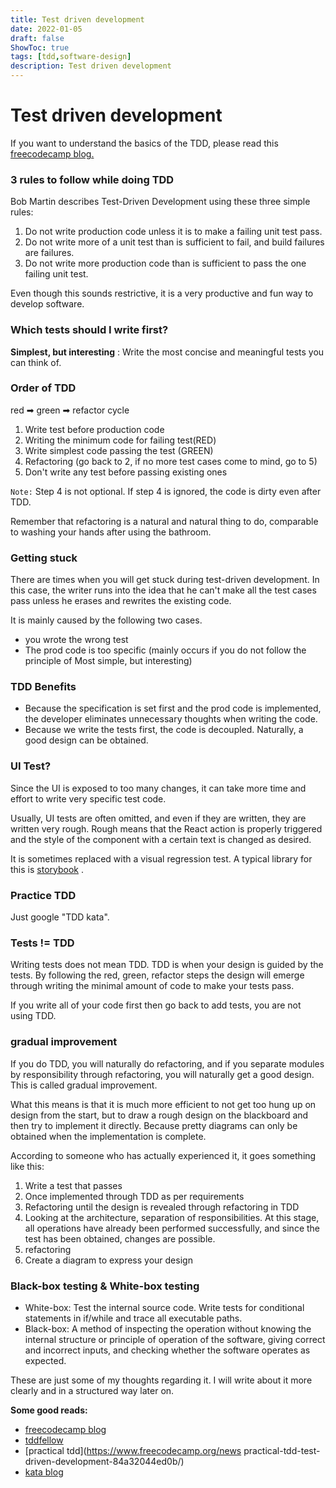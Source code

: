 ```yaml
---
title: Test driven development
date: 2022-01-05
draft: false
ShowToc: true
tags: [tdd,software-design]
description: Test driven development
---
```

# Test driven development

If you want to understand the basics of the TDD, please read this [freecodecamp blog.](https://www.freecodecamp.org/news/test-driven-development-what-it-is-and-what-it-is-not-41fa6bca02a2/)

### 3 rules to follow while doing TDD
Bob Martin describes Test-Driven Development using these three simple rules:



1.  Do not write production code unless it is to make a failing unit test pass.
2.  Do not write more of a unit test than is sufficient to fail, and build failures are failures.
3.  Do not write more production code than is sufficient to pass the one failing unit test.

Even though this sounds restrictive, it is a very productive and fun way to develop software.
### Which tests should I write first?

**Simplest, but interesting** : Write the most concise and meaningful tests you can think of.

### Order of TDD

red ➡ green ➡ refactor cycle

1.  Write test before production code
2.  Writing the minimum code for failing test(RED)
3.  Write simplest code passing the test (GREEN)
4.  Refactoring (go back to 2, if no more test cases come to mind, go to 5)
5.  Don't write any test before passing existing ones
    

`Note:` Step 4 is not optional. If step 4 is ignored, the code is dirty even after TDD.

Remember that refactoring is a natural and natural thing to do, comparable to washing your hands after using the bathroom.

### Getting stuck

There are times when you will get stuck during test-driven development. In this case, the writer runs into the idea that he can't make all the test cases pass unless he erases and rewrites the existing code.

It is mainly caused by the following two cases.

- you wrote the wrong test
- The prod code is too specific (mainly occurs if you do not follow the principle of Most simple, but interesting)
    

### TDD Benefits

- Because the specification is set first and the prod code is implemented, the developer eliminates unnecessary thoughts when writing the code.
- Because we write the tests first, the code is decoupled. Naturally, a good design can be obtained.
    

### UI Test?

Since the UI is exposed to too many changes, it can take more time and effort to write very specific test code.

Usually, UI tests are often omitted, and even if they are written, they are written very rough. Rough means that the React action is properly triggered and the style of the component with a certain text is changed as desired.

It is sometimes replaced with a visual regression test. A typical library for this is [storybook](https://storybook.js.org/docs/guides/guide-react/) .

### Practice TDD

Just google "TDD kata". 

### Tests != TDD
Writing tests does not mean TDD. TDD is when your design is guided by the tests. By following the red, green, refactor steps the design will emerge through writing the minimal amount of code to make your tests pass.

If you write all of your code first then go back to add tests, you are not using TDD.


### gradual improvement

If you do TDD, you will naturally do refactoring, and if you separate modules by responsibility through refactoring, you will naturally get a good design. This is called gradual improvement.

What this means is that it is much more efficient to not get too hung up on design from the start, but to draw a rough design on the blackboard and then try to implement it directly. Because pretty diagrams can only be obtained when the implementation is complete.

According to someone who has actually experienced it, it goes something like this:

1.  Write a test that passes  
2.  Once implemented through TDD as per requirements
3.  Refactoring until the design is revealed through refactoring in TDD
4.  Looking at the architecture, separation of responsibilities. At this stage, all operations have already been performed successfully, and since the test has been obtained, changes are possible.
5.  refactoring
6.  Create a diagram to express your design
    

### Black-box testing & White-box testing

- White-box: Test the internal source code. Write tests for conditional statements in if/while and trace all executable paths.
- Black-box: A method of inspecting the operation without knowing the internal structure or principle of operation of the software, giving correct and incorrect inputs, and checking whether the software operates as expected.
    

These are just some of my thoughts regarding it. I will write about it more clearly and in a structured way later on.

**Some good reads:**

- [freecodecamp blog](https://www.freecodecamp.org/news/test-driven-development-what-it-is-and-what-it-is-not-41fa6bca02a2/)
- [tddfellow](https://www.tddfellow.com/blog/2016/08/31/getting-stuck-while-doing-tdd-part-3-triangulation-to-the-rescue/)
- [practical tdd](https://www.freecodecamp.org/news practical-tdd-test-driven-development-84a32044ed0b/)
- [kata blog](https://medium.com/javarevisited/tdd-katas-5e897300a887)